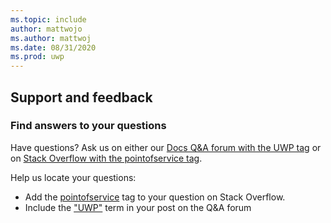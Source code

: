 ```yaml
---
ms.topic: include
author: mattwojo
ms.author: mattwoj
ms.date: 08/31/2020
ms.prod: uwp
---
```


## Support and feedback

### Find answers to your questions

Have questions? Ask us on either our [Docs Q&A forum with the UWP tag](https://social.msdn.microsoft.com/Forums/en-US/home?category=&forum=&filter=alltypes&sort=relevancedesc&brandIgnore=true&filter=alltypes&searchTerm=%5BUWP%5D) or on [Stack Overflow with the pointofservice tag](https://stackoverflow.com/questions/tagged/pointofservice).

Help us locate your questions:
- Add the [pointofservice](https://stackoverflow.com/questions/tagged/pointofservice) tag to your question on Stack Overflow. 
- Include the ["UWP"](https://social.msdn.microsoft.com/Forums/en-US/home?category=&forum=&filter=alltypes&sort=relevancedesc&brandIgnore=true&filter=alltypes&searchTerm=%5BUWP%5D) term in your post on the Q&A forum
